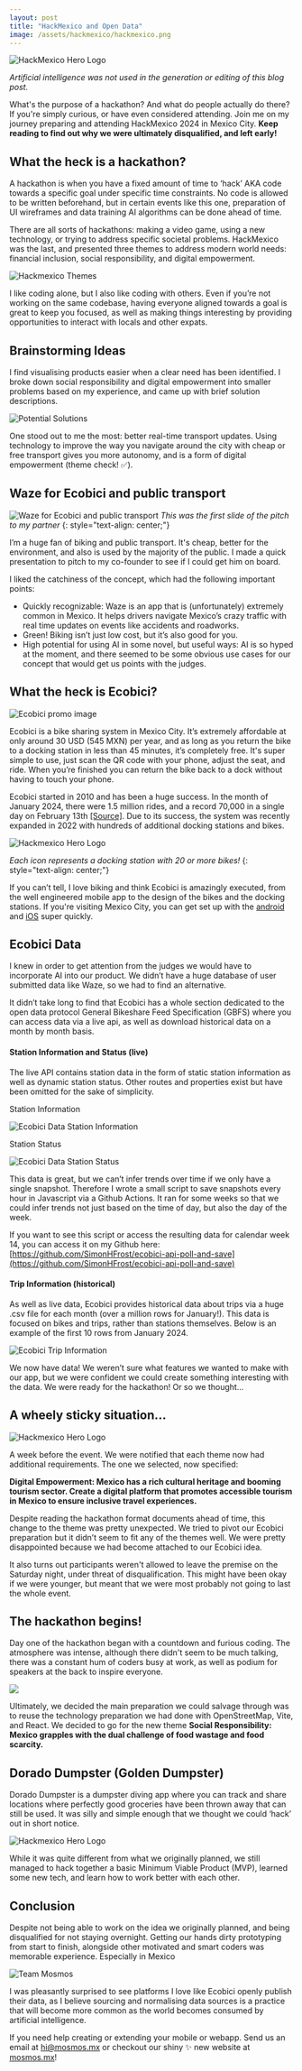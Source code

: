 ```yaml
---
layout: post
title: "HackMexico and Open Data"
image: /assets/hackmexico/hackmexico.png
---
```


<img class="add-small-padding" alt='HackMexico Hero Logo' src='/assets/hackmexico/hackmexico.png'/>

*Artificial intelligence was not used in the generation or editing of this blog post.*

What's the purpose of a hackathon? And what do people actually do there? If you're simply curious, or have even considered attending. Join me on my journey preparing and attending HackMexico 2024 in Mexico City. **Keep reading to find out why we were ultimately disqualified, and left early!**

## What the heck is a hackathon?

A hackathon is when you have a fixed amount of time to ‘hack’ AKA code towards a specific goal under specific time constraints. No code is allowed to be written beforehand, but in certain events like this one, preparation of UI wireframes and data training AI algorithms can be done ahead of time.

There are all sorts of hackathons: making a video game, using a new technology, or trying to address specific societal problems. HackMexico was the last, and presented three themes to address modern world needs: financial inclusion, social responsibility, and digital empowerment.

![Hackmexico Themes](/assets/hackmexico/themes.png)

I like coding alone, but I also like coding with others. Even if you’re not working on the same codebase, having everyone aligned towards a goal is great to keep you focused, as well as making things interesting by providing opportunities to interact with locals and other expats.

## Brainstorming Ideas

I find visualising products easier when a clear need has been identified. I broke down social responsibility and digital empowerment into smaller problems based on my experience, and came up with brief solution descriptions.

![Potential Solutions](/assets/hackmexico/solutions.jpg)

One stood out to me the most: better real-time transport updates. Using technology to improve the way you navigate around the city with cheap or free transport gives you more autonomy, and is a form of digital empowerment (theme check! ✅).

## Waze for Ecobici and public transport

![Waze for Ecobici and public transport](/assets/hackmexico/waze.jpg)
*This was the first slide of the pitch to my partner*
{: style="text-align: center;"}

I’m a huge fan of biking and public transport. It's cheap, better for the environment, and also is used by the majority of the public. I made a quick presentation to pitch to my co-founder to see if I could get him on board.

I liked the catchiness of the concept, which had the following important points:
* Quickly recognizable: Waze is an app that is (unfortunately) extremely common in Mexico. It helps drivers navigate Mexico’s crazy traffic with real time updates on events like accidents and roadworks.
* Green! Biking isn’t just low cost, but it’s also good for you.
* High potential for using AI in some novel, but useful ways: AI is so hyped at the moment, and there seemed to be some obvious use cases for our concept that would get us points with the judges.

## What the heck is Ecobici?

![Ecobici promo image](/assets/hackmexico/ecobici.jpg)

Ecobici is a bike sharing system in Mexico City. It’s extremely affordable at only around 30 USD (545 MXN) per year, and as long as you return the bike to a docking station in less than 45 minutes, it’s completely free. It's super simple to use, just scan the QR code with your phone, adjust the seat, and ride. When you’re finished you can return the bike back to a dock without having to touch your phone.

Ecobici started in 2010 and has been a huge success. In the month of January 2024, there were 1.5 million rides, and a record 70,000 in a single day on February 13th [[Source]](https://ecobici.cdmx.gob.mx/en/14-years-rolling-with-you/). Due to its success, the system was recently expanded in 2022 with hundreds of additional docking stations and bikes.

<img class="add-large-padding" alt='Hackmexico Hero Logo' src='/assets/hackmexico/map.jpg'/>

*Each icon represents a docking station with 20 or more bikes!*
{: style="text-align: center;"}

If you can’t tell, I love biking and think Ecobici is amazingly executed, from the well engineered mobile app to the design of the bikes and the docking stations. If you're visiting Mexico City, you can get set up with the [android](https://play.google.com/store/apps/details?id=com.lyft.android.mexicocityapp&hl=es_MX) and [iOS](https://apps.apple.com/mx/app/ecobici/id1608397837) super quickly.

## Ecobici Data

I knew in order to get attention from the judges we would have to incorporate AI into our product. We didn’t have a huge database of user submitted data like Waze, so we had to find an alternative.

It didn’t take long to find that Ecobici has a whole section dedicated to the open data protocol General Bikeshare Feed Specification (GBFS) where you can access data via a live api, as well as download historical data on a month by month basis.

#### Station Information and Status (live)

The live API contains station data in the form of static station information as well as dynamic station status. Other routes and properties exist but have been omitted for the sake of simplicity.

Station Information

![Ecobici Data Station Information](/assets/hackmexico/station-information.png)

Station Status

![Ecobici Data Station Status](/assets/hackmexico/station-status.png)

This data is great, but we can’t infer trends over time if we only have a single snapshot. Therefore I wrote a small script to save snapshots every hour in Javascript via a Github Actions. It ran for some weeks so that we could infer trends not just based on the time of day, but also the day of the week.

If you want to see this script or access the resulting data for calendar week 14, you can access it on my Github here: [https://github.com/SimonHFrost/ecobici-api-poll-and-save](https://github.com/SimonHFrost/ecobici-api-poll-and-save)

#### Trip Information (historical)

As well as live data, Ecobici provides historical data about trips via a huge .csv file for each month (over a million rows for January!). This data is focused on bikes and trips, rather than stations themselves. Below is an example of the first 10 rows from January 2024.

![Ecobici Trip Information](/assets/hackmexico/trip-information.png)

We now have data! We weren’t sure what features we wanted to make with our app, but we were confident we could create something interesting with the data. We were ready for the hackathon! Or so we thought…

## A wheely sticky situation…

<img class="add-large-padding" alt='Hackmexico Hero Logo' src='/assets/hackmexico/sticky.jpg'/>

A week before the event. We were notified that each theme now had additional requirements. The one we selected, now specified:

**Digital Empowerment: Mexico has a rich cultural heritage and booming tourism sector. Create a digital platform that promotes accessible tourism in Mexico to ensure inclusive travel experiences.**

Despite reading the hackathon format documents ahead of time, this change to the theme was pretty unexpected. We tried to pivot our Ecobici preparation but it didn’t seem to fit any of the themes well. We were pretty disappointed because we had become attached to our Ecobici idea.

It also turns out participants weren't allowed to leave the premise on the Saturday night, under threat of disqualification. This might have been okay if we were younger, but meant that we were most probably not going to last the whole event.

## The hackathon begins!

Day one of the hackathon began with a countdown and furious coding. The atmosphere was intense, although there didn't seem to be much talking, there was a constant hum of coders busy at work, as well as podium for speakers at the back to inspire everyone.

<img src='/assets/hackmexico/crowd.jpg'/>

Ultimately, we decided the main preparation we could salvage through was to reuse the technology preparation we had done with OpenStreetMap, Vite, and React. We decided to go for the new theme **Social Responsibility: Mexico grapples with the dual challenge of food wastage and food scarcity.**

## Dorado Dumpster (Golden Dumpster)

Dorado Dumpster is a dumpster diving app where you can track and share locations where perfectly good groceries have been thrown away that can still be used. It was silly and simple enough that we thought we could ‘hack’ out in short notice.

<img class="add-large-padding" alt='Hackmexico Hero Logo' src='/assets/hackmexico/dorado-dumpster.jpg'/>

While it was quite different from what we originally planned, we still managed to hack together a basic Minimum Viable Product (MVP), learned some new tech, and learn how to work better with each other.

## Conclusion

Despite not being able to work on the idea we originally planned, and being disqualified for not staying overnight. Getting our hands dirty prototyping from start to finish, alongside other motivated and smart coders was memorable experience. Especially in Mexico

![Team Mosmos](/assets/hackmexico/team-mosmos.jpg)

I was pleasantly surprised to see platforms I love like Ecobici openly publish their data, as I believe sourcing and normalising data sources is a practice that will become more common as the world becomes consumed by artificial intelligence.

If you need help creating or extending your mobile or webapp. Send us an email at [hi@mosmos.mx](mailto:mosmos.mx) or checkout our shiny ✨ new website at [mosmos.mx](https://mosmos.mx)!
